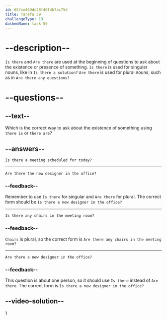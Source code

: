 ```yaml
---
id: 657ce469dc28f40f4b7ac75d
title: Tarefa 59
challengeType: 19
dashedName: task-59
---
```


# --description--

`Is there` and `Are there` are used at the beginning of questions to ask about the existence or presence of something. `Is there` is used for singular nouns, like in `Is there a solution?` `Are there` is used for plural nouns, such as in `Are there any questions?`

# --questions--

## --text--

Which is the correct way to ask about the existence of something using `there is` or `there are`?

## --answers--

`Is there a meeting scheduled for today?`

---

`Are there the new designer in the office?`

### --feedback--

Remember to use `Is there` for singular and `Are there` for plural. The correct form should be `Is there a new designer in the office?`

---

`Is there any chairs in the meeting room?`

### --feedback--

`Chairs` is plural, so the correct form is `Are there any chairs in the meeting room?`

---

`Are there a new designer in the office?`

### --feedback--

This question is about one person, so it should use `Is there` instead of `Are there`. The correct form is `Is there a new designer in the office?`


## --video-solution--

1
